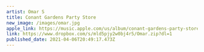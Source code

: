 ```yaml
---
artist: Omar S
title: Conant Gardens Party Store
new_image: /images/omar.jpg
apple_link: https://music.apple.com/us/album/conant-gardens-party-store-ep/1559486423
link: https://www.dropbox.com/s/mld5pjy2w0bj4r5/Omar.zip?dl=1
published_date: 2021-04-06T20:49:17.473Z
---
```


